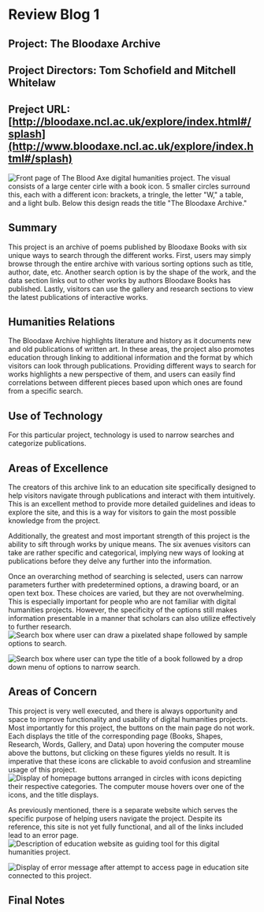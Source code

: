 # **Review Blog 1**

## **Project:** The Bloodaxe Archive
## **Project Directors:** Tom Schofield and Mitchell Whitelaw
## **Preject URL:** [http://bloodaxe.ncl.ac.uk/explore/index.html#/splash](http://www.bloodaxe.ncl.ac.uk/explore/index.html#/splash)
![Front page of The Blood Axe digital humanities project. The visual consists of a large center cirle with a book icon. 5 smaller circles surround this, each with a different icon: brackets, a tringle, the letter "W," a table, and a light bulb. Below this design reads the title "The Bloodaxe Archive."](https://katy-s.github.io/KSENGL350/images/front-page.png)
## **Summary**
This project is an archive of poems published by Bloodaxe Books with six unique ways to search through the different works. First, users may simply browse through the entire archive with various sorting options such as title, author, date, etc. Another search option is by the shape of the work, and the data section links out to other works by authors Bloodaxe Books has published. Lastly, visitors can use the gallery and research sections to view the latest publications of interactive works.

## **Humanities Relations**
The Bloodaxe Archive highlights literature and history as it documents new and old publications of written art. In these areas, the project also promotes education through linking to additional information and the format by which visitors can look through publications. Providing different ways to search for works highlights a new perspective of them, and users can easily find correlations between different pieces based upon which ones are found from a specific search.

## **Use of Technology**
For this particular project, technology is used to narrow searches and categorize publications. 

## **Areas of Excellence**
The creators of this archive link to an education site specifically designed to help visitors navigate through publications and interact with them intuitively. This is an excellent method to provide more detailed guidelines and ideas to explore the site, and this is a way for visitors to gain the most possible knowledge from the project.

Additionally, the greatest and most important strength of this project is the ability to sift through works by unique means. The six avenues visitors can take are rather specific and categorical, implying new ways of looking at publications before they delve any further into the information.

Once an overarching method of searching is selected, users can narrow parameters further with predetermined options, a drawing board, or an open text box. These choices are varied, but they are not overwhelming. This is especially important for people who are not familiar with digital humanities projects. However, the specificity of the options still makes information presentable in a manner that scholars can also utilize effectively to further research.
![Search box where user can draw a pixelated shape followed by sample options to search.](https://katy-s.github.io/KSENGL350/images/shapes.png)

![Search box where user can type the title of a book followed by a drop down menu of options to narrow search.](https://katy-s.github.io/KSENGL350/images/books.png)

## **Areas of Concern**
This project is very well executed, and there is always opportunity and space to improve functionality and usability of digital humanities projects. Most importantly for this project, the buttons on the main page do not work. Each displays the title of the corresponding page (Books, Shapes, Research, Words, Gallery, and Data) upon hovering the computer mouse above the buttons, but clicking on these figures yields no result. It is imperative that these icons are clickable to avoid confusion and streamline usage of this project.
![Display of homepage buttons arranged in circles with icons depicting their respective categories. The computer mouse hovers over one of the icons, and the title displays.](https://katy-s.github.io/KSENGL350/images/buttons.png)

As previously mentioned, there is a separate website which serves the specific purpose of helping users navigate the project. Despite its reference, this site is not yet fully functional, and all of the links included lead to an error page. 
![Description of education website as guiding tool for this digital humanities project.](https://katy-s.github.io/KSENGL350/images/education.png)

![Display of error message after attempt to access page in education site connected to this project.](https://katy-s.github.io/KSENGL350/images/error.png)


## **Final Notes**
